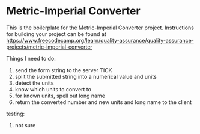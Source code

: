 # Metric-Imperial Converter

This is the boilerplate for the Metric-Imperial Converter project. Instructions for building your project can be found at https://www.freecodecamp.org/learn/quality-assurance/quality-assurance-projects/metric-imperial-converter


Things I need to do:
1. send the form string to the server TICK
2. split the submitted string into a numerical value and units
3. detect the units
4. know which units to convert to
5. for known units, spell out long name
6. return the converted number and new units and long name to the client

testing:
1. not sure